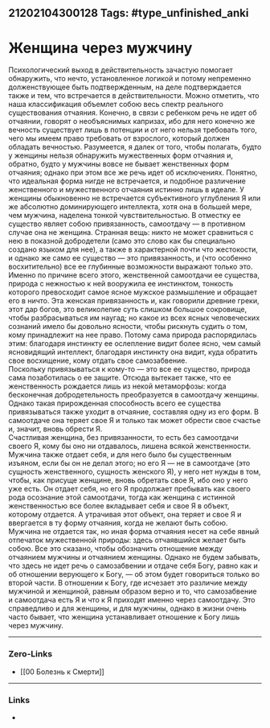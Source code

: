 21202104300128
Tags: #type_unfinished_anki 
---
# Женщина через мужчину

Психологический выход в действительность зачастую помогает обнаружить, что нечто, установленное логикой и потому непременно долженствующее быть подтвержденным, на деле подтверждается также и тем, что встречается в действительности. Можно отметить, что наша классификация объемлет собою весь спектр реального существования отчаяния. Конечно, в связи с ребенком речь не идет об отчаянии, говорят о необъяснимых капризах, ибо для него конечно же вечность существует лишь в потенции и от него нельзя требовать того, чего мы имеем право требовать от взрослого, который должен обладать вечностью. Разумеется, я далек от того, чтобы полагать, будто у женщины нельзя обнаружить мужественных форм отчаяния и, обратно, будто у мужчины вовсе не бывает женственных форм отчаяния; однако при этом все же речь идет об исключениях. Понятно, что идеальная форма нигде не встречается, и подобное различение женственного и мужественного отчаяния истинно лишь в идеале. У женщины обыкновенно не встречается субъективного углубления Я или же абсолютно доминирующего интеллекта, хотя она в большей мере, чем мужчина, наделена тонкой чувствительностью. В отместку ее существо являет собою привязанность, самоотдачу — в противном случае она не женщина. Странная вещь: никто не может сравниться с нею в показной добродетели (само это слово как бы специально создано языком для нее), а также в характерной почти что жестокости, и однако же само ее существо — это привязанность, и (что особенно восхитительно) все ее глубинные возможности выражают только это.<br>Именно по причине всего этого, женственной самоотдачи ее существа, природа с нежностью к ней вооружила ее инстинктом, тонкость которого превосходит самое ясное мужское размышление и обращает его в ничто. Эта женская привязанность и, как говорили древние греки, этот дар богов, это великолепие суть слишком большое сокровище, чтобы разбрасываться им наугад; но какое из всех ясных человеческих сознаний имело бы довольно ясности, чтобы рискнуть судить о том, кому принадлежит на нее право. Потому сама природа распорядилась этим: благодаря инстинкту ее ослепление видит более ясно, чем самый ясновидящий интеллект, благодаря инстинкту она видит, куда обратить свое восхищение, кому отдать свое самозабвение.<br>Поскольку привязываться к кому-то — это все ее существо, природа сама позаботилась о ее защите. Отсюда вытекает также, что ее женственность рождается лишь из некой метаморфозы: когда бесконечная добродетельность преобразуется в самоотдачу женщины. Однако такая прирожденная способность всего ее существа привязываться также уходит в отчаяние, составляя одну из его форм. В самоотдаче она теряет свое Я и только так может обрести свое счастье и, значит, вновь обрести Я.<br>Счастливая женщина, без привязанности, то есть без самоотдачи своего Я, кому бы оно ни отдавалось, лишена всякой женственности. Мужчина также отдает себя, и для него было бы существенным изъяном, если бы он не делал этого; но его Я — не в самоотдаче (это сущность женственного, сущность женского Я), у него нет нужды в том, чтобы, как присуще женщине, вновь обретать свое Я, ибо оно у него уже есть. Он отдает себя, но его Я продолжает пребывать как своего рода осознание этой самоотдачи, тогда как женщина с истинной женственностью все более вкладывает себя и свое Я в объект, которому отдается. А утрачивая этот объект, она теряет и свое Я и ввергается в ту форму отчаяния, когда не желают быть собою. Мужчина не отдается так, но иная форма отчаяния несет на себе явный отпечаток мужественной природы: здесь отчаявшийся желает быть собою. Все это сказано, чтобы обозначить отношение между отчаянием мужчины и отчаянием женщины. Однако не будем забывать, что здесь не идет речь о самозабвении и отдаче себя Богу, равно как и об отношении верующего к Богу, — об этом будет говориться только во второй части. В отношении к Богу, где исчезает это различие между мужчиной и женщиной, равным образом верно и то, что самозабвение и самоотдача есть Я и что к Я приходят именно через самоотдачу. Это справедливо и для женщины, и для мужчины, однако в жизни очень часто бывает, что женщина устанавливает отношение к Богу лишь через мужчину.

---
### Zero-Links
- [[00 Болезнь к Смерти]]
---
### Links
-